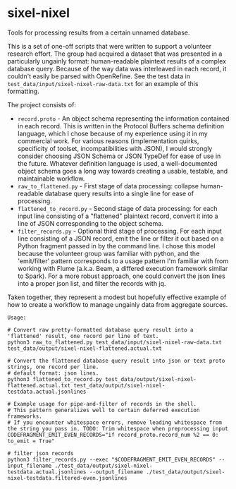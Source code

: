 # sixel-nixel
Tools for processing results from a certain unnamed database.

This is a set of one-off scripts that were written to support a volunteer research effort. The group had acquired a dataset that was presented in a particularly ungainly format: human-readable plaintext results of a complex database query. Because of the way data was interleaved in each record, it couldn't easily be parsed with OpenRefine. See the test data in `test_data/input/sixel-nixel-raw-data.txt` for an example of this formatting.

The project consists of:
- `record.proto` - An object schema representing the information contained in each record. This is written in the Protocol Buffers schema definition language, which I chose because of my experience using it in my commercial work. For various reasons (implementation quirks, specificity of toolset, incompatibilities with JSON), I would strongly consider choosing JSON Schema or JSON TypeDef for ease of use in the future. Whatever definition language is used, a well-documented object schema goes a long way towards creating a usable, testable, and maintainable workflow.
- `raw_to_flattened.py` - First stage of data processing: collapse human-readable database query results into a single line for ease of processing.
- `flattened_to_record.py` - Second stage of data processing: for each input line consisting of a "flattened" plaintext record, convert it into a line of JSON corresponding to the object schema.
- `filter_records.py` - Optional third stage of processing. For each input line consisting of a JSON record, emit the line or filter it out based on a Python fragment passed in by the command line. I chose this model because the volunteer group was familiar with python, and the 'emit/filter' pattern corresponds to a usage pattern I'm familiar with from working with Flume (a.k.a. Beam, a differed execution framework similar to Spark). For a more robust approach, one could convert the json lines into a proper json list, and filter the records with jq.

Taken together, they represent a modest but hopefully effective example of how to create a workflow to manage ungainly data from aggregate sources.

```
Usage:

# Convert raw pretty-formatted database query result into a 'flattened' result, one record per line of text.
python3 raw_to_flattened.py test_data/input/sixel-nixel-raw-data.txt test_data/output/sixel-nixel-flattened.actual.txt

# Convert the flattened database query result into json or text proto strings, one record per line.
# default format: json lines.
python3 flattened_to_record.py test_data/output/sixel-nixel-flattened.actual.txt test_data/output/sixel-nixel-testdata.actual.jsonlines

# Example usage for pipe-and-filter of records in the shell.
# This pattern generalizes well to certain deferred execution frameworks.
# If you encounter whitespace errors, remove leading whitespace from the string you pass in. TODO: Trim whitespace when preprocessing input
CODEFRAGMENT_EMIT_EVEN_RECORDS="if record_proto.record_num %2 == 0: to_emit = True"

# filter json records
python3 filter_records.py --exec "$CODEFRAGMENT_EMIT_EVEN_RECORDS" --input_filename ./test_data/output/sixel-nixel-testdata.actual.jsonlines --output_filename ./test_data/output/sixel-nixel-testdata.filtered-even.jsonlines

```
